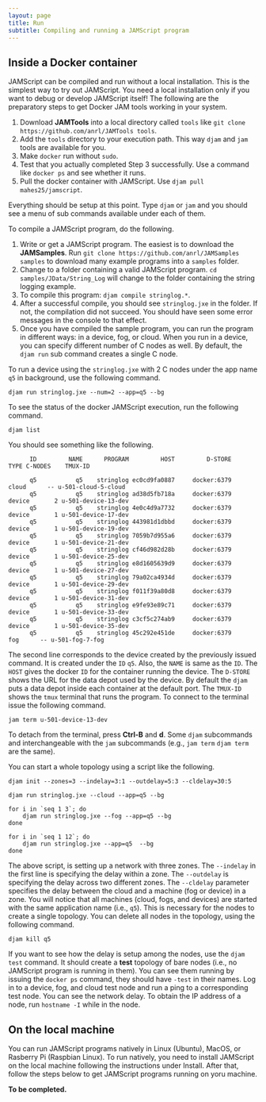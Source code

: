 ```yaml
---
layout: page
title: Run
subtitle: Compiling and running a JAMScript program
---
```


## Inside a Docker container

JAMScript can be compiled and run without a local installation. This is the simplest way to try out JAMScript. You need a local installation only if you want to debug or develop JAMScript itself! The following are the preparatory steps to get Docker JAM tools working in your system.

1. Download **JAMTools** into a local directory called `tools` like `git clone https://github.com/anrl/JAMTools tools`.
2. Add the `tools` directory to your execution path. This way `djam` and `jam` tools are available for you.
3. Make `docker` run without `sudo`.
4. Test that you actually completed Step 3 successfully. Use a command like `docker ps` and see whether it runs.
5. Pull the docker container with JAMScript. Use `djam pull mahes25/jamscript`.

Everything should be setup at this point. Type `djam` or `jam` and you should see a menu of sub commands available under each of them.

To compile a JAMScript program, do the following.
1. Write or get a JAMScript program. The easiest is to download the **JAMSamples**. Run `git clone https://github.com/anrl/JAMSamples samples` to download many example programs into a `samples` folder.
2. Change to a folder containing a valid JAMScript program. `cd samples/JData/String_Log` will change to the folder containing the string logging example.
3. To compile this program: `djam compile stringlog.*`.
4. After a successful compile, you should see `stringlog.jxe` in the folder. If not, the compilation did not succeed. You should have seen some error messages in the console to that effect.
5. Once you have compiled the sample program, you can run the program in different ways: in a device, fog, or cloud. When you run in a device, you can specify different number of C nodes as well. By default, the `djam run` sub command creates a single C node.

To run a device using the `stringlog.jxe` with 2 C nodes under the app name `q5` in background, use the following command.

```shell
djam run stringlog.jxe --num=2 --app=q5 --bg
```
To see the status of the docker JAMScript execution, run the following command.

```shell
djam list
```
You should see something like the following.

```shell
      ID         NAME      PROGRAM         HOST         D-STORE       TYPE C-NODES    TMUX-ID

      q5           q5    stringlog ec0cd9fa0887     docker:6379      cloud      -- u-501-cloud-5-cloud
      q5           q5    stringlog ad38d5fb718a     docker:6379     device       2 u-501-device-13-dev
      q5           q5    stringlog 4e0c4d9a7732     docker:6379     device       1 u-501-device-17-dev
      q5           q5    stringlog 443981d1dbbd     docker:6379     device       1 u-501-device-19-dev
      q5           q5    stringlog 7059b7d955a6     docker:6379     device       1 u-501-device-21-dev
      q5           q5    stringlog cf46d982d28b     docker:6379     device       1 u-501-device-25-dev
      q5           q5    stringlog e8d1605639d9     docker:6379     device       1 u-501-device-27-dev
      q5           q5    stringlog 79a02ca4934d     docker:6379     device       1 u-501-device-29-dev
      q5           q5    stringlog f011f39a80d8     docker:6379     device       1 u-501-device-31-dev
      q5           q5    stringlog e9fe93e89c71     docker:6379     device       1 u-501-device-33-dev
      q5           q5    stringlog c3cf5c274ab9     docker:6379     device       1 u-501-device-35-dev
      q5           q5    stringlog 45c292e451de     docker:6379        fog      -- u-501-fog-7-fog
```

The second line corresponds to the device created by the previously issued command. It is created under the `ID` `q5`. Also, the `NAME` is same as the `ID`. The `HOST` gives the docker `ID` for the container running the device. The `D-STORE` shows the URL for the data depot used by the device. By default the `djam` puts a data depot inside each container at the default port. The `TMUX-ID` shows the `tmux` terminal that runs the program. To connect to the terminal issue the
following command.
```shell
jam term u-501-device-13-dev
```

To detach from the terminal, press **Ctrl-B** and **d**. Some `djam` subcommands and interchangeable with the `jam`  subcommands (e.g., `jam term`
    `djam term` are the same).

You can start a whole topology using a script like the following.

```shell
djam init --zones=3 --indelay=3:1 --outdelay=5:3 --cldelay=30:5

djam run stringlog.jxe --cloud --app=q5 --bg

for i in `seq 1 3`; do
    djam run stringlog.jxe --fog --app=q5 --bg
done

for i in `seq 1 12`; do
    djam run stringlog.jxe --app=q5  --bg
done
```

The above script, is setting up a network with three zones. The `--indelay` in the first line is specifying the delay within a zone.
The `--outdelay` is specifying the delay across two different zones. The `--cldelay` parameter specifies the delay between the cloud and
a machine (fog or device) in a zone.
You will notice that all machines (cloud, fogs, and devices) are started with the same application name (i.e., `q5`). This is necessary for
the nodes to create a single topology. You can delete all nodes in the topology, using the following command.
```shell
djam kill q5
```

If you want to see how the delay is setup among the nodes, use the `djam test` command. It should create a **test** topology of bare nodes (i.e.,
    no JAMScript program is running in them). You can see them running by issuing the `docker ps` command, they should have `-test` in their names.
    Log in to a device, fog, and cloud test node and run a ping to a corresponding test node. You can see the network delay. To obtain the
    IP address of a node, run `hostname -I` while in the node.


## On the local machine

You can run JAMScript programs natively in Linux (Ubuntu), MacOS, or Rasberry Pi (Raspbian Linux). To run natively, you need to install JAMScript
on the local machine following the instructions under Install. After that, follow the steps below to get JAMScript programs running on yoru machine.

**To be completed.**
